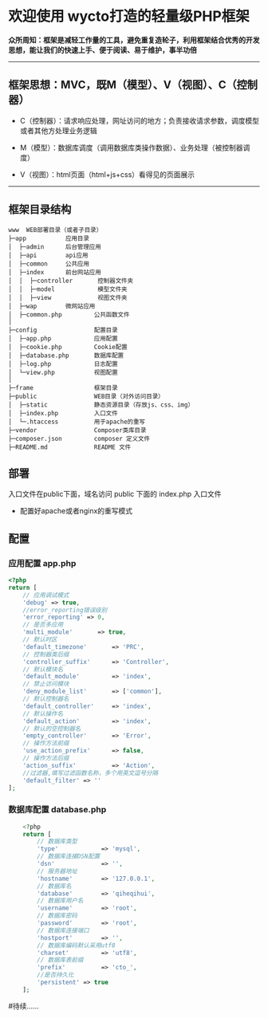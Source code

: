 # 欢迎使用 wycto打造的轻量级PHP框架

**众所周知：框架是减轻工作量的工具，避免重复造轮子，利用框架结合优秀的开发思想，能让我们的快速上手、便于阅读、易于维护，事半功倍**

------------




## 框架思想：MVC，既M（模型）、V（视图）、C（控制器）
- C（控制器）：请求响应处理，网址访问的地方；负责接收请求参数，调度模型或者其他方处理业务逻辑

- M（模型）：数据库调度（调用数据库类操作数据）、业务处理（被控制器调度）

- V（视图）：html页面（html+js+css）看得见的页面展示



------------



## 框架目录结构

    www  WEB部署目录（或者子目录）
    ├─app           应用目录
    │  ├─admin      后台管理应用
    │  ├─api        api应用
    │  ├─common     公共应用
    │  ├─index      前台网站应用
    │  │  ├─controller       控制器文件夹
    │  │  ├─model            模型文件夹
    │  │  ├─view             视图文件夹
    │  ├─wap        微网站应用
    │  ├─common.php         公共函数文件
    │
    ├─config                配置目录
    │  ├─app.php            应用配置
    │  ├─cookie.php         Cookie配置
    │  ├─database.php       数据库配置
    │  ├─log.php            日志配置
    │  └─view.php           视图配置
    │
    ├─frame                 框架目录
    ├─public                WEB目录（对外访问目录）
    │  ├─static             静态资源目录（存放js、css、img）
    │  ├─index.php          入口文件
    │  └─.htaccess          用于apache的重写
    ├─vendor                Composer类库目录
    ├─composer.json         composer 定义文件
    ├─README.md             README 文件





## 部署

入口文件在public下面，域名访问 public 下面的 index.php 入口文件

- 配置好apache或者nginx的重写模式

## 配置
### 应用配置 app.php
```php
<?php
return [
    // 应用调试模式
    'debug' => true,
    //error_reporting错误级别
    'error_reporting' => 0,
    // 是否多应用
    'multi_module'       => true,
    // 默认时区
    'default_timezone'       => 'PRC',
    // 控制器类后缀
    'controller_suffix'      => 'Controller',
    // 默认模块名
    'default_module'         => 'index',
    // 禁止访问模块
    'deny_module_list'       => ['common'],
    // 默认控制器名
    'default_controller'     => 'index',
    // 默认操作名
    'default_action'         => 'index',
    // 默认的空控制器名
    'empty_controller'       => 'Error',
    // 操作方法前缀
    'use_action_prefix'      => false,
    // 操作方法后缀
    'action_suffix'          => 'Action',
    //过滤器,填写过滤函数名称，多个用英文逗号分隔
    'default_filter' => ''
];

```

### 数据库配置 database.php
```php
    <?php
    return [
        // 数据库类型
        'type'            => 'mysql',
        // 数据库连接DSN配置
        'dsn'             => '',
        // 服务器地址
        'hostname'        => '127.0.0.1',
        // 数据库名
        'database'        => 'qiheqihui',
        // 数据库用户名
        'username'        => 'root',
        // 数据库密码
        'password'        => 'root',
        // 数据库连接端口
        'hostport'        => '',
        // 数据库编码默认采用utf8
        'charset'         => 'utf8',
        // 数据库表前缀
        'prefix'          => 'cto_',
        //是否持久化
        'persistent' => true
    ];

```

#待续......
